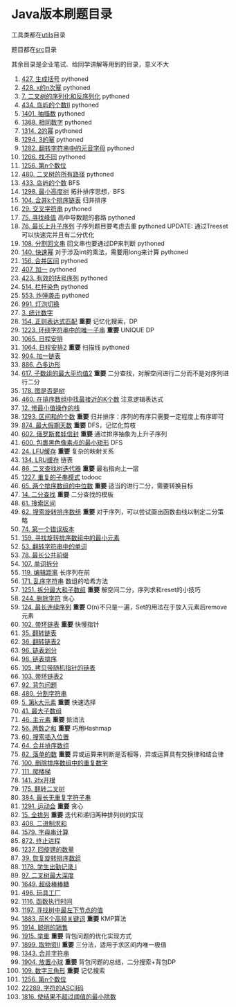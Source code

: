 # Java版本刷题目录

工具类都在[utils](utils)目录

题目都在[src](src)目录

其余目录是企业笔试、给同学讲解等用到的目录，意义不大

1. [427. 生成括号](src/generate_parentheses_427) pythoned
2. [428. x的n次幂](src/pow_x_n_428) pythoned
3. [7. 二叉树的序列化和反序列化](src/serialize_binary_tree_7) pythoned
4. [434. 岛屿的个数II](src/number_of_islands2_434) pythoned
5. [1401. 抽搐数](src/twitch_words_1401) pythoned
6. [1368. 相同数字](src/same_number_1368) pythoned
7. [1314. 2的幂](src/is_pow_of_2_1314) pythoned
8. [1294. 3的幂](src/is_pow_of_3_1294) pythoned
9. [1282. 翻转字符串中的元音字母](src/reverse_vowels_of_a_string) pythoned
10. [1266. 找不同](src/find_diff_1266) pythoned
11. [1256. 第n个数位](src/nth_digit_1256)
12. [480. 二叉树的所有路径](src/binary_tree_paths_480) pythoned
13. [433. 岛屿的个数](src/number_of_islands1_433) BFS
14. [1298. 最小高度树](src/minimum_height_trees_1298) 拓扑排序思想，BFS
15. [104. 合并k个排序链表](src/merge_k_sorted_lists_104) 归并排序
16. [29. 交叉字符串](src/interleaving_string_29) pythoned
17. [75. 寻找峰值](src/find_peak_element_75) 高中导数题的套路 pythoned
18. [76. 最长上升子序列](src/longest_increasing_subsequence_76) 子序列题目要考虑去重 pythoned UPDATE: 通过Treeset可以快速完并且有二分优化
19. [108. 分割回文串](src/palindrome_partitioning_ii_108) 回文串也要通过DP来判断 pythoned
20. [140. 快速幂](src/fast_pow_140) 对于涉及int的乘法，需要用long来计算 pythoned
21. [156. 合并区间](src/merge_intervals_156) pythoned
22. [407. 加一](src/plus_one_407) pythoned
23. [423. 有效的括号序列](src/valid_parantheses_423) pythoned
24. [514. 栏杆染色](src/paint_fence_514) pythoned
25. [553. 炸弹袭击](src/bomb_attack_553) pythoned
26. [991. 灯泡切换](src/bulb_switcher_991)
27. [3. 统计数字](src/stat_number_3)
28. [154. 正则表达式匹配](src/regex_match_154) **重要** 记忆化搜索，DP
29. [1223. 环绕字符串中的唯一子串](src/unique_substrings_in_wraparound_string_1223) **重要** UNIQUE DP
30. [1065. 日程安排](src/my_calendar_1065)
31. [1064. 日程安排2](src/my_calendar_ii_1064) **重要** 扫描线 pythoned
32. [904. 加一链表](src/plus_one_linked_list_904)
33. [886. 凸多边形](src/convex_polygon_886)
34. [617. 子数组的最大平均值2](src/maximum_average_subarray_617) **重要** 二分查找，对解空间进行二分而不是对序列进行二分
35. [178. 图是否是树](src/graph_valid_tree_178)
36. [460. 在排序数组中找最接近的K个数](src/find_k_cloest_elements_460) 注意逻辑表达式
37. [12. 带最小值操作的栈](src/min_stack_12)
38. [1293. 区间和的个数](src/count_of_range_sum_1293) **重要** 归并排序：序列的有序只需要一定程度上有序即可
39. [874. 最大假期天数](src/maximum_vocation_days_874) **重要** DFS，记忆化剪枝
40. [602. 俄罗斯套娃信封](src/russian_doll_envelopes_602) **重要** 通过排序抽象为上升子序列
41. [600. 包裹黑色像素点的最小矩形](src/smallest_rectangle_enclosing_black_pixels_600) DFS
42. [24. LFU缓存](src/lfu_cache_24) **重要** 复杂的映射关系
43. [134. LRU缓存](src/lru_cache_134) 链表
44. [86. 二叉查找树迭代器](src/binary_search_tree_iterator_86) **重要** 最右指向上一层
45. [1227. 重复的子串模式](src/repeated_substring_pattern_1227) todooc
46. [65. 两个排序数组的中位数](src/median_of_two_sorted_arrays_65) **重要** 适当的进行二分，需要转换目标
47. [14. 二分查找](src/first_position_of_target_14) **重要** 二分查找的模板
48. [61. 搜索区间](src/search_for_a_range_61)
49. [62. 搜索旋转排序数组](src/search_in_rotated_sorted_array_62) **重要** 对于序列，可以尝试画出函数曲线以制定二分策略
50. [74. 第一个错误版本](src/first_bad_version_74)
51. [159. 寻找旋转排序数组中的最小元素](src/find_minimun_in_rotated_sorted_array_159)
52. [53. 翻转字符串中的单词](src/reverse_words_in_a_string_53)
53. [78. 最长公共前缀](src/longest_common_prefix_78)
54. [107. 单词拆分](src/word_break_107)
55. [119. 编辑距离](src/edit_distance_119) 长序列在前
56. [171. 乱序字符串](src/anagrams_171) 数组的哈希方法
57. [1251. 拆分最大和子数组](src/split_array_largest_sum_1251) **重要** 解空间二分，序列求和reset的小技巧
58. [244. 删除字符](src/delete_chat_244) 贪心
59. [124. 最长连续序列](src/longest_consecutive_sequence_124) **重要** O(n)不只是一遍，Set的用法在于放入元素后remove元素
60. [102. 带环链表](src/linked_list_cycle_102) **重要** 快慢指针
61. [35. 翻转链表](src/reverse_linked_list_35)
62. [36. 翻转链表2](src/reverse_linked_list_ii_36)
63. [96. 链表划分](src/partition_list_96)
64. [98. 链表排序](src/sort_list_98)
65. [105. 拷贝带随机指针的链表](src/coly_list_with_random_pointer_105)
66. [103. 带环链表2](src/linked_list_cycle_ii_103)
67. [92. 背包问题](src/backpack_92)
68. [480. 分割字符串](src/split_string_680)
69. [5. 第k大元素](src/kth_largest_element_5) **重要** 快速选择
70. [41. 最大子数组](src/maximum_subarray_41)
71. [46. 主元素](src/majority_element_46) **重要** 抵消法
72. [56. 两数之和](src/two_sum_56) **重要** 巧用Hashmap
73. [60. 搜索插入位置](src/search_insert_position_60)
74. [64. 合并排序数组](src/merge_sorted_array_64)
75. [82. 落单的数](src/single_number_82) **重要** 异或运算来判断是否相等，异或运算具有交换律和结合律
76. [100. 删除排序数组中的重复数字](src/remove_duplicate_from_sorted_array_100)
77. [111. 爬楼梯](src/climbing_stairs_111)
78. [141. 对x开根](src/sqrt_x_141)
79. [175. 翻转二叉树](src/reverse_binary_tree_175)
80. [384. 最长无重复字符子串](src/longest_substring_without_repeating_characters_384)
81. [1291. 运动会](src/sports_meeting_1291) **重要** 贪心
82. [15. 全排列](src/permutations_15) **重要** 迭代和递归两种排列树的实现
83. [408. 二进制求和](src/add_binary_408)
84. [1579. 字母串计算](src/alphabetic_string_calculation_1579)
85. [872. 终止进程](src/terminate_process_872)
86. [1237. 回旋镖的数量](src/number_of_boomerangs_1237)
87. [39. 恢复旋转排序数组](src/recover_rotated_sorted_array_39)
88. [1178. 学生出勤记录 I](src/check_record_1178)
89. [97. 二叉树最大深度](src/max_depth_97)
90. [1649. 超级棒棒糖](src/lollipop_1649)
91. [496. 玩具工厂](src/toy_factory_496)
92. [1116. 函数执行时间](src/exclusive_time_1116)
93. [1197. 寻找树中最左下节点的值](src/buttom_left_value_1197)
94. [1883. 前K个高频关键词](src/top_k_keywords_1883) **重要** KMP算法
95. [1914. 聪明的销售](src/min_item_1914)
96. [1915. 举重](src/weight_capacity_1915) **重要** 背包问题的优化实现方式
97. [1899. 取物资II](src/fetch_supplies_ii_1899) **重要** 三分法，适用于求区间内唯一极值
98. [1343. 合并字符串](src/sum_of_two_strings_1343)
99. [1904. 放置小球](src/put_balls_1904) **重要** 背包问题的总结，二分搜索+背包DP
100. [109. 数字三角形](src/trangle_minimum_total_109) **重要** 记忆搜索
101. [1256. 第n个数位](src/find_nth_digit_1256)
102. [22289. 字符的ASCII码](src/ascii_code_of_character_2289)
103. [1816. 使结果不超过阈值的最小除数](src/smallest_divisor_1816)
